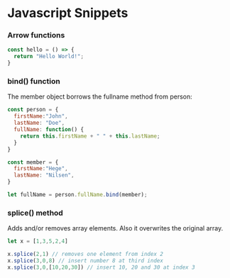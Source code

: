 # Javascript Snippets

### Arrow functions

```javascript
const hello = () => {
  return "Hello World!";
}
```

### bind() function

The member object borrows the fullname method from person:

```javascript
const person = {
  firstName:"John",
  lastName: "Doe",
  fullName: function() {
    return this.firstName + " " + this.lastName;
  }
}

const member = {
  firstName:"Hege",
  lastName: "Nilsen",
}

let fullName = person.fullName.bind(member);
```

### splice() method

Adds and/or removes array elements. Also it overwrites the original array.

```javascript
let x = [1,3,5,2,4]

x.splice(2,1) // removes one element from index 2
x.splice(3,0,8) // insert number 8 at third index
x.splice(3,0,[10,20,30]) // insert 10, 20 and 30 at index 3
```